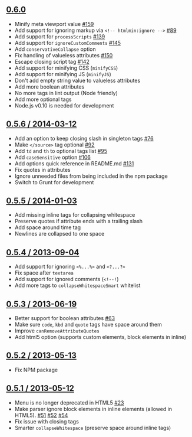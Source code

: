 ## [0.6.0](https://github.com/kangax/html-minifier/compare/v0.5.6...0.6.0)

* Minify meta viewport value [#159](https://github.com/kangax/html-minifier/issues/159)
* Add support for ignoring markup via `<!-- htmlmin:ignore -->` [#89](https://github.com/kangax/html-minifier/issues/89)
* Add support for `processScripts` [#139](https://github.com/kangax/html-minifier/issues/139)
* Add support for `ignoreCustomComments` [#145](https://github.com/kangax/html-minifier/issues/145)
* Add `conservativeCollapse` option
* Fix handling of valueless attributes [#150](https://github.com/kangax/html-minifier/issues/150)
* Escape closing script tag [#142](https://github.com/kangax/html-minifier/issues/142)
* Add support for minifying CSS (`minifyCSS`)
* Add support for minifying JS (`minifyJS`)
* Don't add empty string value to valueless attributes
* Add more boolean attributes
* No more tags in lint output (Node friendly)
* Add more optional tags
* Node.js v0.10 is needed for development

## [0.5.6 / 2014-03-12](https://github.com/kangax/html-minifier/compare/v0.5.5...v0.5.6)

* Add an option to keep closing slash in singleton tags [#76](https://github.com/kangax/html-minifier/issues/76)
* Make `</source>` tag optional [#92](https://github.com/kangax/html-minifier/issues/92)
* Add `td` and `th` to optional tags list [#95](https://github.com/kangax/html-minifier/issues/95)
* Add `caseSensitive` option [#106](https://github.com/kangax/html-minifier/issues/106)
* Add options quick reference in README.md [#131](https://github.com/kangax/html-minifier/issues/131)
* Fix quotes in attributes
* Ignore unneeded files from being included in the npm package
* Switch to Grunt for development

## [0.5.5 / 2014-01-03](https://github.com/kangax/html-minifier/compare/v0.5.4...v0.5.5)

* Add missing inline tags for collapsing whitespace
* Preserve quotes if attribute ends with a trailing slash
* Add space around time tag
* Newlines are collapsed to one space

## [0.5.4 / 2013-09-04](https://github.com/kangax/html-minifier/compare/v0.5.3...v0.5.4)

* Add support for ignoring `<%...%>` and `<?...?>`
* Fix space after `textarea`
* Add support for ignored comments (`<!--!`)
* Add more tags to `collapseWhitespaceSmart` whitelist

## [0.5.3 / 2013-06-19](https://github.com/kangax/html-minifier/compare/v0.5.2...v0.5.3)

* Better support for boolean attributes [#63](https://github.com/kangax/html-minifier/issues/76)
* Make sure `code`, `kbd` and `quote` tags have space around them
* Improve `canRemoveAttributeQuotes`
* Add html5 option (supports custom elements, block elements in inline)

## [0.5.2 / 2013-05-13](https://github.com/kangax/html-minifier/compare/v0.5.1...v0.5.2)

* Fix NPM package

## [0.5.1 / 2013-05-12](https://github.com/kangax/html-minifier/compare/v0.5.0...v0.5.1)

* Menu is no longer deprecated in HTML5 [#23](https://github.com/kangax/html-minifier/issues/23)
* Make parser ignore block elements in inline elements (allowed in HTML5). [#51](https://github.com/kangax/html-minifier/issues/51) [#52](https://github.com/kangax/html-minifier/issues/52) [#54](https://github.com/kangax/html-minifier/issues/54)
* Fix issue with closing tags
* Smarter `collapseWhitespace` (preserve space around inline tags)
